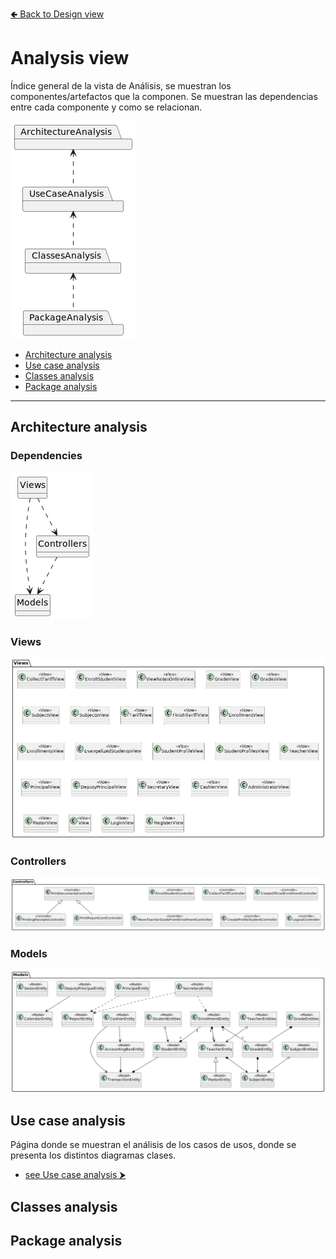 [🢀 Back to Design view](./design-view.md)

# Analysis view <a id="analysis-view"></a>
Índice general de la vista de Análisis, se muestran los componentes/artefactos que la componen.
Se muestran las dependencias entre cada componente y como se relacionan.

![](../out/DesignView/AnalysisView/AnalysisView.png)

- [Architecture analysis](#architecture-analysis)
- [Use case analysis](#use-case-analysis)
- [Classes analysis](#classes-analysis)
- [Package analysis](#package-analysis)
---
    
## Architecture analysis <a id="architecture-analysis"></a>

### Dependencies
![](../out/DesignView/AnalysisView/ArchitectureAnalysis/ArchitectureAnalysis-0.png)

### Views
![](../out/DesignView/AnalysisView/ArchitectureAnalysis/ArchitectureAnalysis-1.png)

### Controllers
![](../out/DesignView/AnalysisView/ArchitectureAnalysis/ArchitectureAnalysis-2.png)

### Models
![](../out/DesignView/AnalysisView/ArchitectureAnalysis/ArchitectureAnalysis-3.png)


## Use case analysis <a id="use-case-analysis"></a>

Página donde se muestran el análisis de los casos de usos, donde se presenta los distintos diagramas clases.
* [see Use case analysis ⮞](./analysis-view.usecase.md)


## Classes analysis <a id="classes-analysis"></a>



## Package analysis <a id="package-analysis"></a>